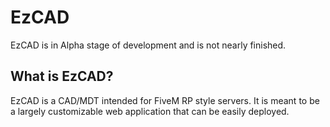 # EzCAD
EzCAD is in Alpha stage of development and is not nearly finished.

## What is EzCAD?
EzCAD is a CAD/MDT intended for FiveM RP style servers.
It is meant to be a largely customizable web
application that can be easily deployed.
